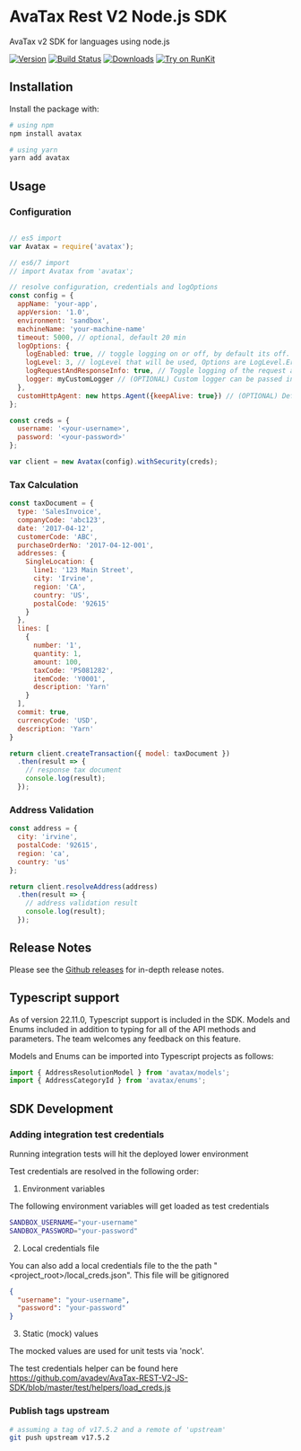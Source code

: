 # AvaTax Rest V2 Node.js SDK
AvaTax v2 SDK for languages using node.js

[![Version](https://img.shields.io/npm/v/avatax.svg?style=plastic)](https://www.npmjs.org/package/avatax)
[![Build Status](https://api.travis-ci.org/avadev/AvaTax-REST-V2-JRE-SDK.svg?branch=master&style=plastic)](https://travis-ci.org/avadev/AvaTax-REST-V2-JS-SDK)
[![Downloads](https://img.shields.io/npm/dm/avatax.svg)](https://www.npmjs.com/package/avatax)
[![Try on RunKit](https://badge.runkitcdn.com/avatax.svg)](https://runkit.com/npm/avatax)

## Installation
Install the package with: 
``` bash
# using npm 
npm install avatax

# using yarn
yarn add avatax
```

## Usage
 
### Configuration
``` js

// es5 import
var Avatax = require('avatax');

// es6/7 import
// import Avatax from 'avatax';

// resolve configuration, credentials and logOptions
const config = {
  appName: 'your-app',
  appVersion: '1.0',
  environment: 'sandbox',
  machineName: 'your-machine-name'
  timeout: 5000, // optional, default 20 min
  logOptions: {
    logEnabled: true, // toggle logging on or off, by default its off.
    logLevel: 3, // logLevel that will be used, Options are LogLevel.Error (0), LogLevel.Warn (1), LogLevel.Info (2), LogLevel.Debug (3)
    logRequestAndResponseInfo: true, // Toggle logging of the request and response bodies on and off.
    logger: myCustomLogger // (OPTIONAL) Custom logger can be passed in that implements the BaseLogger interface (e.g. debug, info, warn, error, and log functions) Otherwise console.log/error etc will be used by default.
  },
  customHttpAgent: new https.Agent({keepAlive: true}) // (OPTIONAL) Define a custom https agent, import https from node to use this constructor. See https://node.readthedocs.io/en/latest/api/https/#https_class_https_agent for more information. 
};

const creds = {
  username: '<your-username>',
  password: '<your-password>'
};

var client = new Avatax(config).withSecurity(creds);
``` 

### Tax Calculation
``` js
const taxDocument = {
  type: 'SalesInvoice',
  companyCode: 'abc123',
  date: '2017-04-12',
  customerCode: 'ABC',
  purchaseOrderNo: '2017-04-12-001',
  addresses: {
    SingleLocation: {
      line1: '123 Main Street',
      city: 'Irvine',
      region: 'CA',
      country: 'US',
      postalCode: '92615'
    }
  },
  lines: [
    {
      number: '1',
      quantity: 1,
      amount: 100,
      taxCode: 'PS081282',
      itemCode: 'Y0001',
      description: 'Yarn'
    }
  ],
  commit: true,
  currencyCode: 'USD',
  description: 'Yarn'
}

return client.createTransaction({ model: taxDocument })
  .then(result => {
    // response tax document
    console.log(result);
  });
```

### Address Validation
``` js
const address = {
  city: 'irvine',
  postalCode: '92615',
  region: 'ca',
  country: 'us'
};

return client.resolveAddress(address)
  .then(result => {
    // address validation result
    console.log(result);
  });

```
## Release Notes

Please see the [Github releases](https://github.com/avadev/AvaTax-REST-V2-JS-SDK/releases) for in-depth release notes.

## Typescript support
As of version 22.11.0, Typescript support is included in the SDK. Models and Enums included in addition to typing for all of the API methods and parameters. The team welcomes any feedback on this feature.

Models and Enums can be imported into Typescript projects as follows:
```typescript
import { AddressResolutionModel } from 'avatax/models';
import { AddressCategoryId } from 'avatax/enums';
```

## SDK Development

### Adding integration test credentials
Running integration tests will hit the deployed lower environment

Test credentials are resolved in the following order:
1. Environment variables

The following environment variables will get loaded as test credentials
```bash
SANDBOX_USERNAME="your-username"
SANDBOX_PASSWORD="your-password"
```
2. Local credentials file

You can also add a local credentials file to the the path "<project_root>/local_creds.json". This file will be gitignored
```json
{
  "username": "your-username",
  "password": "your-password"
}
```
3. Static (mock) values

The mocked values are used for unit tests via 'nock'.

The test credentials helper can be found here
https://github.com/avadev/AvaTax-REST-V2-JS-SDK/blob/master/test/helpers/load_creds.js

### Publish tags upstream
``` bash
# assuming a tag of v17.5.2 and a remote of 'upstream'
git push upstream v17.5.2
```
